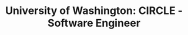 ---
layout: archive
collection: experiences
title: "University of Washington: CIRCLE - Software Engineer"
start_date: 2024-06-01
end_date: 2024-09-01
description: "Circle at the University of Washington is a center for the International Relations & Cultural Leadership program, which aims to assist incoming international students in navigating university life and embracing their new Husky experience."
---